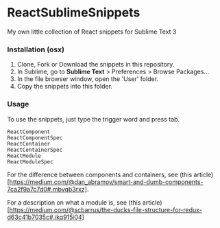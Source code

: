 # ReactSublimeSnippets
My own little collection of React snippets for Sublime Text 3

### Installation (osx)

1. Clone, Fork or Download the snippets in this repository.
2. In Sublime, go to **Sublime Text** > Preferences > Browse Packages...
3. In the file browser window, open the 'User' folder.
4. Copy the snippets into this folder.

### Usage 
To use the snippets, just type the trigger word and press tab.
```
ReactComponent
ReactComponentSpec
ReactContainer
ReactContainerSpec
ReactModule
ReactModuleSpec
```

For the difference between components and containers, see (this article)[https://medium.com/@dan_abramov/smart-and-dumb-components-7ca2f9a7c7d0#.mbvqb3rxz].

For a description on what a module is, see (this article)[https://medium.com/@scbarrus/the-ducks-file-structure-for-redux-d63c41b7035c#.ikq915i04]
